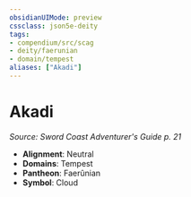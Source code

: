 ```yaml
---
obsidianUIMode: preview
cssclass: json5e-deity
tags:
- compendium/src/scag
- deity/faerunian
- domain/tempest
aliases: ["Akadi"]
---
```

# Akadi
*Source: Sword Coast Adventurer's Guide p. 21* 

- **Alignment**: Neutral
- **Domains**: Tempest
- **Pantheon**: Faerûnian
- **Symbol**: Cloud